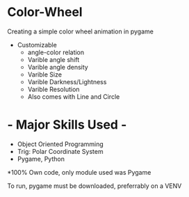 # Color-Wheel
Creating a simple color wheel animation in pygame
 - Customizable
	 - angle-color relation
	 - Varible angle shift
	 - Varible angle density
	 - Varible Size
	 - Varible Darkness/Lightness
	 - Varible Resolution
	 - Also comes with Line and Circle 

# - Major Skills Used -
 - Object Oriented Programming
 - Trig: Polar Coordinate System
 - Pygame, Python

*100% Own code, only module used was Pygame



To run, pygame must be downloaded, preferrably on a VENV

